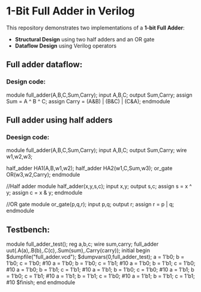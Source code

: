 # 1-Bit Full Adder in Verilog

This repository demonstrates two implementations of a **1-bit Full Adder**:

- **Structural Design** using two half adders and an OR gate
- **Dataflow Design** using Verilog operators

## Full adder dataflow:
### Design code:
module full_adder(A,B,C,Sum,Carry);
  input A,B,C;
  output Sum,Carry;
  assign Sum = A ^ B ^ C;
  assign Carry = (A&B) | (B&C) | (C&A);
endmodule

## Full adder using half adders
### Deesign code:
module full_adder(A,B,C,Sum,Carry);
  input A,B,C;
  output Sum,Carry;
  wire w1,w2,w3;
  
  half_adder HA1(A,B,w1,w2);
  half_adder HA2(w1,C,Sum,w3);
  or_gate OR(w3,w2,Carry);
endmodule

//Half adder
module half_adder(x,y,s,c);
  input x,y;
  output s,c;
  assign s = x ^ y;
  assign c = x & y;
endmodule

//OR gate
module or_gate(p,q,r);
  input p,q;
  output r;
  assign r = p | q;
endmodule

## Testbench:
module full_adder_test();
  reg a,b,c;
  wire sum,carry;
  full_adder uut(.A(a),.B(b),.C(c),.Sum(sum),.Carry(carry));
  initial
    begin
      $dumpfile("full_adder.vcd");
      $dumpvars(0,full_adder_test);
      a = 1'b0; b = 1'b0; c = 1'b0;
      #10 a = 1'b0; b = 1'b0; c = 1'b1;
      #10 a = 1'b0; b = 1'b1; c = 1'b0;
      #10 a = 1'b0; b = 1'b1; c = 1'b1;
      #10 a = 1'b1; b = 1'b0; c = 1'b0;
      #10 a = 1'b1; b = 1'b0; c = 1'b1;
      #10 a = 1'b1; b = 1'b1; c = 1'b0;
      #10 a = 1'b1; b = 1'b1; c = 1'b1;
      #10 $finish;
    end
endmodule





